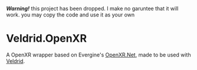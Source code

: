 ___Warning!___ this project has been dropped. I make no garuntee that it will work. you may copy the code and use it as your own

# Veldrid.OpenXR
A OpenXR wrapper based on Evergine's [OpenXR.Net](https://github.com/EvergineTeam/OpenXR.NET), made to be used with [Veldrid](https://github.com/veldrid/veldrid).

